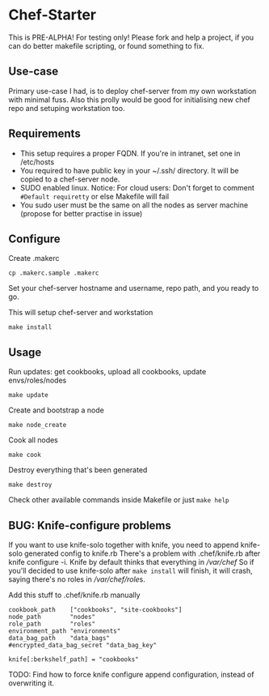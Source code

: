 Chef-Starter
============

This is PRE-ALPHA! For testing only!
Please fork and help a project, if you can do better makefile scripting, or found something to fix.

Use-case
--------

Primary use-case I had, is to deploy chef-server from my own workstation with minimal fuss.
Also this prolly would be good for initialising new chef repo and setuping workstation too.

Requirements
------------

* This setup requires a proper FQDN. If you're in intranet, set one in /etc/hosts
* You required to have public key in your ~/.ssh/ directory. It will be copied to a chef-server node.
* SUDO enabled linux. Notice: For cloud users: Don't forget to comment ```#Default requiretty``` or else Makefile will fail
* You sudo user must be the same on all the nodes as server machine (propose for better practise in issue)

Configure
---------

Create .makerc
```
cp .makerc.sample .makerc
```
Set your chef-server hostname and username, repo path, and you ready to go.


This will setup chef-server and workstation
```
make install
```

Usage
-----


Run updates: get cookbooks, upload all cookbooks, update envs/roles/nodes
```
make update
```

Create and bootstrap a node
```
make node_create
```

Cook all nodes

```
make cook
```

Destroy everything that's been generated
```
make destroy
```

Check other available commands inside Makefile or just ```make help```

BUG: Knife-configure problems
-----------------------------

If you want to use knife-solo together with knife, you need to append knife-solo generated config to knife.rb
There's a problem with .chef/knife.rb after knife configure -i. Knife by default thinks that everything in */var/chef*
So if you'll decided to use knife-solo after ```make install``` will finish, it will crash, saying there's no roles in */var/chef/role*s.

Add this stuff to .chef/knife.rb manually

```
cookbook_path    ["cookbooks", "site-cookbooks"]
node_path        "nodes"
role_path        "roles"
environment_path "environments"
data_bag_path    "data_bags"
#encrypted_data_bag_secret "data_bag_key"

knife[:berkshelf_path] = "cookbooks"

```
TODO: Find how to force knife configure append configuration, instead of overwriting it.



